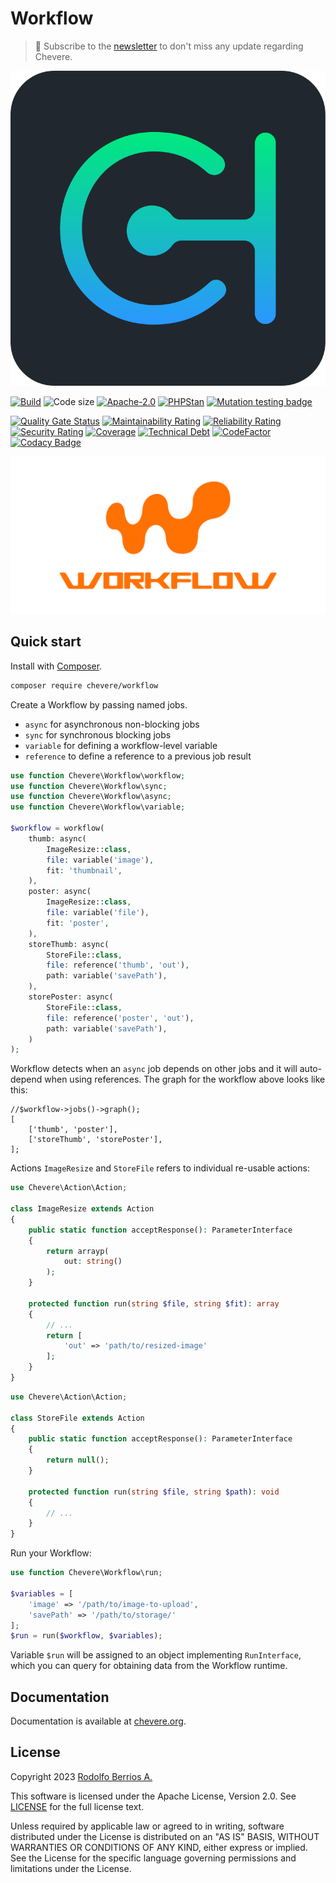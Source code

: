 # Workflow

> 🔔 Subscribe to the [newsletter](https://chv.to/chevere-newsletter) to don't miss any update regarding Chevere.

![Chevere](chevere.svg)

[![Build](https://img.shields.io/github/actions/workflow/status/chevere/workflow/test.yml?branch=0.8&style=flat-square)](https://github.com/chevere/workflow/actions)
![Code size](https://img.shields.io/github/languages/code-size/chevere/workflow?style=flat-square)
[![Apache-2.0](https://img.shields.io/github/license/chevere/workflow?style=flat-square)](LICENSE)
[![PHPStan](https://img.shields.io/badge/PHPStan-level%209-blueviolet?style=flat-square)](https://phpstan.org/)
[![Mutation testing badge](https://img.shields.io/endpoint?style=flat-square&url=https%3A%2F%2Fbadge-api.stryker-mutator.io%2Fgithub.com%2Fchevere%2Fworkflow%2F0.8)](https://dashboard.stryker-mutator.io/reports/github.com/chevere/workflow/0.8)

[![Quality Gate Status](https://sonarcloud.io/api/project_badges/measure?project=chevere_workflow&metric=alert_status)](https://sonarcloud.io/dashboard?id=chevere_workflow)
[![Maintainability Rating](https://sonarcloud.io/api/project_badges/measure?project=chevere_workflow&metric=sqale_rating)](https://sonarcloud.io/dashboard?id=chevere_workflow)
[![Reliability Rating](https://sonarcloud.io/api/project_badges/measure?project=chevere_workflow&metric=reliability_rating)](https://sonarcloud.io/dashboard?id=chevere_workflow)
[![Security Rating](https://sonarcloud.io/api/project_badges/measure?project=chevere_workflow&metric=security_rating)](https://sonarcloud.io/dashboard?id=chevere_workflow)
[![Coverage](https://sonarcloud.io/api/project_badges/measure?project=chevere_workflow&metric=coverage)](https://sonarcloud.io/dashboard?id=chevere_workflow)
[![Technical Debt](https://sonarcloud.io/api/project_badges/measure?project=chevere_workflow&metric=sqale_index)](https://sonarcloud.io/dashboard?id=chevere_workflow)
[![CodeFactor](https://www.codefactor.io/repository/github/chevere/workflow/badge)](https://www.codefactor.io/repository/github/chevere/workflow)
[![Codacy Badge](https://app.codacy.com/project/badge/Grade/9e33004e8791436f9e7e39093f3fd5e4)](https://app.codacy.com/gh/chevere/workflow/dashboard)

![Workflow](.github/banner/workflow-logo.svg)

## Quick start

Install with [Composer](https://getcomposer.org).

```sh
composer require chevere/workflow
```

Create a Workflow by passing named jobs.

* `async` for asynchronous non-blocking jobs
* `sync` for synchronous blocking jobs
* `variable` for defining a workflow-level variable
* `reference` to define a reference to a previous job result

```php
use function Chevere\Workflow\workflow;
use function Chevere\Workflow\sync;
use function Chevere\Workflow\async;
use function Chevere\Workflow\variable;

$workflow = workflow(
    thumb: async(
        ImageResize::class,
        file: variable('image'),
        fit: 'thumbnail',
    ),
    poster: async(
        ImageResize::class,
        file: variable('file'),
        fit: 'poster',
    ),
    storeThumb: async(
        StoreFile::class,
        file: reference('thumb', 'out'),
        path: variable('savePath'),
    ),
    storePoster: async(
        StoreFile::class,
        file: reference('poster', 'out'),
        path: variable('savePath'),
    )
);
```

Workflow detects when an `async` job depends on other jobs and it will auto-depend when using references. The graph for the workflow above looks like this:

```plain
//$workflow->jobs()->graph();
[
    ['thumb', 'poster'],
    ['storeThumb', 'storePoster'],
];
```

Actions `ImageResize` and `StoreFile` refers to individual re-usable actions:

```php
use Chevere\Action\Action;

class ImageResize extends Action
{
    public static function acceptResponse(): ParameterInterface
    {
        return arrayp(
            out: string()
        );
    }

    protected function run(string $file, string $fit): array
    {
        // ...
        return [
            'out' => 'path/to/resized-image'
        ];
    }
}
```

```php
use Chevere\Action\Action;

class StoreFile extends Action
{
    public static function acceptResponse(): ParameterInterface
    {
        return null();
    }

    protected function run(string $file, string $path): void
    {
        // ...
    }
}
```

Run your Workflow:

```php
use function Chevere\Workflow\run;

$variables = [
    'image' => '/path/to/image-to-upload',
    'savePath' => '/path/to/storage/'
];
$run = run($workflow, $variables);
```

Variable `$run` will be assigned to an object implementing `RunInterface`, which you can query for obtaining data from the Workflow runtime.

## Documentation

Documentation is available at [chevere.org](https://chevere.org/packages/workflow).

## License

Copyright 2023 [Rodolfo Berrios A.](https://rodolfoberrios.com/)

This software is licensed under the Apache License, Version 2.0. See [LICENSE](LICENSE) for the full license text.

Unless required by applicable law or agreed to in writing, software distributed under the License is distributed on an "AS IS" BASIS, WITHOUT WARRANTIES OR CONDITIONS OF ANY KIND, either express or implied. See the License for the specific language governing permissions and limitations under the License.
